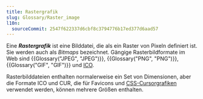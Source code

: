 ```yaml
---
title: Rastergrafik
slug: Glossary/Raster_image
l10n:
  sourceCommit: 2547f622337d6cbf8c3794776b17ed377d6aad57
---
```


Eine **_Rastergrafik_** ist eine Bilddatei, die als ein Raster von Pixeln definiert ist. Sie werden auch als _Bitmaps_ bezeichnet. Gängige Rasterbildformate im Web sind {{Glossary("JPEG", "JPEG")}}, {{Glossary("PNG", "PNG")}}, {{Glossary("GIF", "GIF")}} und [ICO](<https://en.wikipedia.org/wiki/ICO_(file_format)>).

Rasterbilddateien enthalten normalerweise ein Set von Dimensionen, aber die Formate ICO und CUR, die für Favicons und [CSS-Cursorgrafiken](/de/docs/Web/CSS/cursor) verwendet werden, können mehrere Größen enthalten.

